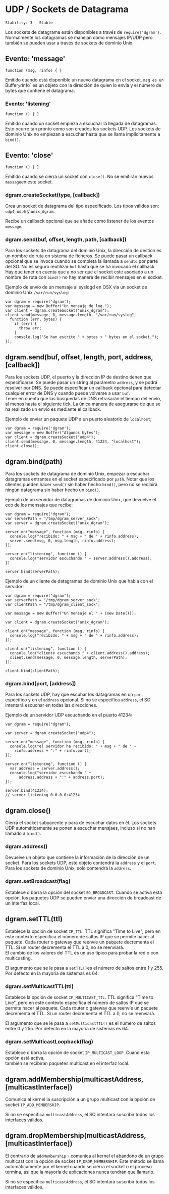 # UDP / Sockets de Datagrama

    Stability: 3 - Stable

<!-- name=dgram -->

Los sockets de datagrama están disponibles a través de `require('dgram')`.  Normalmente los datagramas 
se manejan como mensajes IP/UDP pero también se pueden usar a través de sockets de dominio Unix.

## Evento: 'message'

`function (msg, rinfo) { }`

Emitido cuando está disponible un nuevo datagrama en el socket.  `msg es un `Buffer` y `rinfo` es 
un objeto con la dirección de quien lo envía y el número de bytes que contiene el datagrama.

### Evento: 'listening'

`function () { }`

Emitido cuando un socket empieza a escuchar la llegada de datagramas.  Esto ocurre tan pronto como 
son creados los sockets UDP.  Los sockets de dominio Unix no empiezan a escuchar hasta que se llama 
implícitamente a `bind()`.

## Evento: 'close'

`function () { }`

Emitido cuando se cierra un socket con `close()`. No se emitirán nuevos `message`en este 
socket.

### dgram.createSocket(type, [callback])

Crea un socket de datagrama del tipo especificado.  Los tipos válidos son:
`udp4`, `udp6` y `unix_dgram`.

Recibe un callback opcional que se añade como listener de los eventos `message`.

### dgram.send(buf, offset, length, path, [callback])

Para los sockets de datagrama del dominio Unix, la dirección de destion es un nombre de ruta 
en sistema de ficheros. Se puede pasar un callback opcional que se invoca cuando se completa la llamada 
a `sendto` por parte del SO. No es seguro reutilizar `buf` hasta que se ha invocado el callback. Hay 
que tener en cuenta que a no ser que el socket este asociado a un nombre de ruta con `bind()` no hay manera 
de recibir mensajes en el socket.

Ejemplo de envío de un mensaje al syslogd en OSX via un socket de dominio Unix `/var/run/syslog`:

    var dgram = require('dgram');
    var message = new Buffer("Un mensaje de log.");
    var client = dgram.createSocket("unix_dgram");
    client.send(message, 0, message.length, "/var/run/syslog",
      function (err, bytes) {
        if (err) {
          throw err;
        }
        console.log("Se han escrito " + bytes + " bytes en el socket.");
    });

## dgram.send(buf, offset, length, port, address, [callback])

Para los sockets UDP, el puerto y la dirección IP de destino tienen que especificarse.  Se 
puede pasar un string al parámetro `address`, y se podrá resolver por DNS.  Se puede especificar 
un callback opcional para detectar cualquier error de DNS y cuando puede volverse a usar `buf`.  
Tener en cuenta que las búsquedas de DNS retrasarán el tiempo del envío, al menos hasta el siguiente 
tick.  La única manera de asegurarse de que se ha realizado un envío es mediante el callback.

Ejemplo de enviar un paquete UDP a un puerto aleatorio de `localhost`;

    var dgram = require('dgram');
    var message = new Buffer("Algunos bytes");
    var client = dgram.createSocket("udp4");
    client.send(message, 0, message.length, 41234, "localhost");
    client.close();


## dgram.bind(path)

Para los sockets de datagrama de dominio Unix, empezar a escuchar datagramas entrantes en 
el socket especificado por `path`. Notar que los clientes pueden hacer `send()` sin haber hecho `bind()`, 
pero no se recibirá ningún datagrama sin haber hecho un `bind()`.

Ejemplo de un servidor de datagramas de dominio Unix, que devuelve el eco de los mensajes que recibe:

    var dgram = require("dgram");
    var serverPath = "/tmp/dgram_server_sock";
    var server = dgram.createSocket("unix_dgram");

    server.on("message", function (msg, rinfo) {
      console.log("recibido: " + msg + " de " + rinfo.address);
      server.send(msg, 0, msg.length, rinfo.address);
    });

    server.on("listening", function () {
      console.log("servidor escuchando " + server.address().address);
    })

    server.bind(serverPath);

Ejemplo de un cliente de datagramas de dominio Unix que habla con el servidor:

    var dgram = require("dgram");
    var serverPath = "/tmp/dgram_server_sock";
    var clientPath = "/tmp/dgram_client_sock";

    var message = new Buffer("Un mensaje el " + (new Date()));

    var client = dgram.createSocket("unix_dgram");

    client.on("message", function (msg, rinfo) {
      console.log("recibido: " + msg + " de " + rinfo.address);
    });

    client.on("listening", function () {
      console.log("cliente escuchando " + client.address().address);
      client.send(message, 0, message.length, serverPath);
    });

    client.bind(clientPath);

### dgram.bind(port, [address])

Para los sockets UDP, hay que escuhar los datagramas en un `port` específico y en el `address` opcional.  Si 
no se especifica `address`, el SO intentará escuchar en todas las direcciones.

Ejemplo de un servidor UDP escuchando en el puerto 41234:

    var dgram = require("dgram");

    var server = dgram.createSocket("udp4");

    server.on("message", function (msg, rinfo) {
      console.log("el servidor ha recibido: " + msg + " de " +
        rinfo.address + ":" + rinfo.port);
    });

    server.on("listening", function () {
      var address = server.address();
      console.log("servidor escuchando " +
          address.address + ":" + address.port);
    });

    server.bind(41234);
    // server listening 0.0.0.0:41234


## dgram.close()

Cierra el socket subyacente y para de escuchar datos en él.  Los sockets UDP 
automáticamente se ponen a escuchar mensjaes, incluso si no han llamado a `bind()`.

### dgram.address()

Devuelve un objeto que contiene la información de la dirección de un socket.  Para los sockets 
UDP, este objeto contendrá la `address` y el `port`.  Para los sockets de dominio Unix, solo contendrá 
la `address`.

### dgram.setBroadcast(flag)

Establece o borra la opción del socket `SO_BROADCAST`.  Cuando se activa esta opción, los 
paquetes UDP se pueden enviar una dirección de broadcast de un interfaz local.

## dgram.setTTL(ttl)

Establece la opción de socket `IP_TTL`.  TTL significa "Time to Live", pero en este contexto 
especifica el número de saltos IP que se permite hacer al paquete.  Cada router o gateway que 
reenvíe un paquete decrementa el TTL.  Si un router decrementa el TTL a 0, no se reenviará.  
El cambio de los valores del TTL es un uso típico para probar la red o con multicasting.

El argumento que se le pasa a `setTTL()`es el número de saltos entre 1 y 255.  Por defecto 
en la mayoría de sistemas es 64.

### dgram.setMulticastTTL(ttl)

Establece la opción de socket `IP_MULTICAST_TTL`. TTL significa "Time to Live", pero en este contexto 
especifica el número de saltos IP que se permite hacer al paquete.  Cada router o gateway que 
reenvíe un paquete decrementa el TTL.  Si un router decrementa el TTL a 0, no se reenviará.  
 
El argumento que se le pasa a `setMulticastTTL()` es el número de saltos entre 0 y 255.  Por defecto 
en la mayoría de sistemas es 64.

### dgram.setMulticastLoopback(flag)

Establece o borra la opción de socket `IP_MULTICAST_LOOP`.  Cuand esta opción está activa,  
también se recibirán paquetes multicast en el interfaz local. 

## dgram.addMembership(multicastAddress, [multicastInterface])

Comunica al kernel la suscripción a un grupo multicast con la opción de socket `IP_ADD_MEMBERSHIP`. 

Si no se especifica `multicastAddress`, el SO intentará suscribir todos los interfaces válidos.

## dgram.dropMembership(multicastAddress, [multicastInterface])

El contrario de `addMembership` - comunica al kernel el abandono de un grupo multicast con 
la opción de socket `IP_DROP_MEMBERSHIP`. Este método se llama automáticamente por el kernel 
cuando se cierra el socket o el proceso termina, así que la mayoría de aplicaciones nunca tendrán 
que llamarlo. 

Si no se especifica `multicastAddress`, el SO intentará suscribir todos los interfaces válidos.

